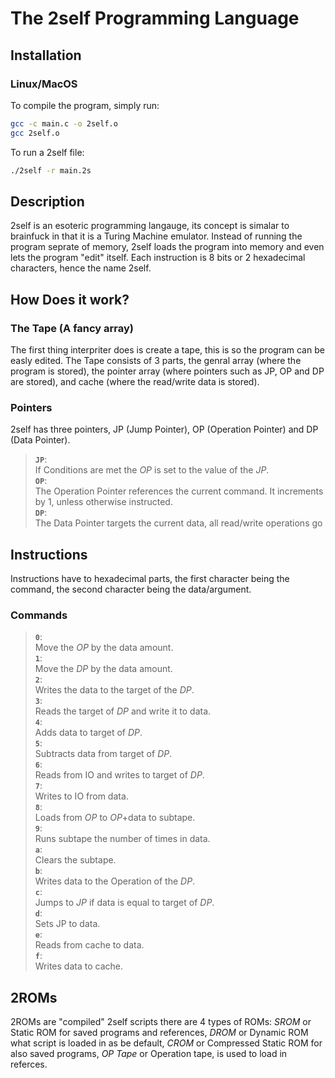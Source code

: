 # The 2self Programming Language

## Installation
### Linux/MacOS
To compile the program, simply run:
```bash
gcc -c main.c -o 2self.o
gcc 2self.o
```
To run a 2self file:
```bash
./2self -r main.2s
```
## Description
2self is an esoteric programming langauge, its concept is simalar to brainfuck in that it is a Turing Machine emulator. Instead of running the program seprate of memory, 2self loads the program into memory and even lets the program "edit" itself. Each instruction is 8 bits or 2 hexadecimal characters, hence the name 2self.
## How Does it work?
### **The Tape (A fancy array)**
The first thing interpriter does is create a tape, this is so the program can be easly edited. The Tape consists of 3 parts, the genral array (where the program is stored), the pointer array (where pointers such as JP, OP and DP are stored), and cache (where the read/write data is stored).
### **Pointers**
2self has three pointers, JP (Jump Pointer), OP (Operation Pointer) and DP (Data Pointer).<br>
>**`JP`**:<br>
If Conditions are met the *OP* is set to the value of the *JP*.<br>
**`OP`**:<br>
The Operation Pointer references the current command. It increments by 1, unless otherwise instructed.<br>
**`DP`**:<br>
The Data Pointer targets the current data, all read/write operations go 
## Instructions
Instructions have to hexadecimal parts, the first character being the command, the second character being the data/argument.
### **Commands**
>**`0`**:<br>
Move the *OP* by the data amount.<br>
**`1`**:<br>
Move the *DP* by the data amount.<br>
**`2`**:<br>
Writes the data to the target of the *DP*.<br>
**`3`**:<br>
Reads the target of *DP* and write it to data.<br>
**`4`**:<br>
Adds data to target of *DP*.<br>
**`5`**:<br>
Subtracts data from target of *DP*.<br>
**`6`**:<br>
Reads from IO and writes to target of *DP*.<br>
**`7`**:<br>
Writes to IO from data.<br>
**`8`**:<br>
Loads from *OP* to *OP*+data to subtape.<br>
**`9`**:<br>
Runs subtape the number of times in data.<br>
**`a`**:<br>
Clears the subtape.<br>
**`b`**:<br>
Writes data to the Operation of the *DP*.<br>
**`c`**:<br>
Jumps to *JP* if data is equal to target of *DP*.<br>
**`d`**:<br>
Sets JP to data.<br>
**`e`**:<br>
Reads from cache to data.<br>
**`f`**:<br>
Writes data to cache.<br>
## 2ROMs
2ROMs are "compiled" 2self scripts there are 4 types of ROMs: *SROM* or Static ROM for saved programs and references, *DROM* or Dynamic ROM what script is loaded in as be default, *CROM* or Compressed Static ROM for also saved programs, *OP Tape* or Operation tape, is used to load in referces.
### 
